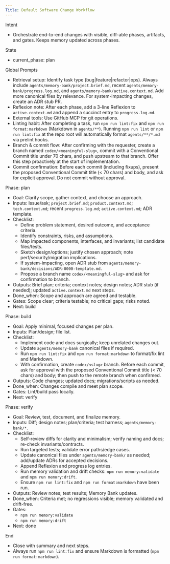 ```yaml
---
Title: Default Software Change Workflow
---
```


Intent

- Orchestrate end-to-end changes with visible, diff-able phases, artifacts, and gates. Keeps memory updated across phases.

State

- current_phase: plan

Global Prompts

- Retrieval setup: Identify task type (bug|feature|refactor|ops). Always include `agents/memory-bank/project.brief.md`, recent `agents/memory-bank/progress.log.md`, and `agents/memory-bank/active.context.md`. Add more canonical files by relevance. For system-impacting changes, create an ADR stub PR.
- Reflexion note: After each phase, add a 3-line Reflexion to `active.context.md` and append a succinct entry to `progress.log.md`.
- External tools: Use GitHub MCP for git operations.
- Linting habit: After completing a task, run `npm run lint:fix` and `npm run format:markdown` (Markdown in `agents/**`). Running `npm run lint` or `npm run lint:fix` at the repo root will automatically format `agents/**/*.md` via prelint hooks.
- Branch & commit flow: After confirming with the requester, create a branch named `codex/<meaningful-slug>`, commit with a Conventional Commit title under 70 chars, and push upstream to that branch. Offer this step proactively at the start of implementation.
- Commit confirmation: Before each commit (including fixups), present the proposed Conventional Commit title (< 70 chars) and body, and ask for explicit approval. Do not commit without approval.

Phase: plan

- Goal: Clarify scope, gather context, and choose an approach.
- Inputs: Issue/ask; `project.brief.md`; `product.context.md`; `tech.context.md`; recent `progress.log.md`; `active.context.md`; ADR template.
- Checklist:
  - Define problem statement, desired outcome, and acceptance criteria.
  - Identify constraints, risks, and assumptions.
  - Map impacted components, interfaces, and invariants; list candidate files/tests.
  - Sketch design/options; justify chosen approach; note perf/security/migration implications.
  - If system-impacting, open ADR stub from `agents/memory-bank/decisions/ADR-0000-template.md`.
  - Propose a branch name `codex/<meaningful-slug>` and ask for confirmation to branch.
- Outputs: Brief plan; criteria; context notes; design notes; ADR stub (if needed); updated `active.context.md` next steps.
- Done_when: Scope and approach are agreed and testable.
- Gates: Scope clear; criteria testable; no critical gaps; risks noted.
- Next: build

Phase: build

- Goal: Apply minimal, focused changes per plan.
- Inputs: Plan/design; file list.
- Checklist:
  - Implement code and docs surgically; keep unrelated changes out.
  - Update `agents/memory-bank` canonical files if required.
  - Run `npm run lint:fix` and `npm run format:markdown` to format/fix lint and Markdown.
  - With confirmation, create `codex/<slug>` branch. Before each commit, ask for approval with the proposed Conventional Commit title (< 70 chars) and body; then push to the remote branch when confirmed.
- Outputs: Code changes; updated docs; migrations/scripts as needed.
- Done_when: Changes compile and meet plan scope.
- Gates: Lint/build pass locally.
- Next: verify

Phase: verify

- Goal: Review, test, document, and finalize memory.
- Inputs: Diff; design notes; plan/criteria; test harness; `agents/memory-bank/*`.
- Checklist:
  - Self-review diffs for clarity and minimalism; verify naming and docs; re-check invariants/contracts.
  - Run targeted tests; validate error paths/edge cases.
  - Update canonical files under `agents/memory-bank/` as needed; add/update ADRs for accepted decisions.
  - Append Reflexion and progress log entries.
  - Run memory validation and drift checks: `npm run memory:validate` and `npm run memory:drift`.
  - Ensure `npm run lint:fix` and `npm run format:markdown` have been run.
- Outputs: Review notes; test results; Memory Bank updates.
- Done_when: Criteria met; no regressions visible; memory validated and drift-free.
- Gates:
  - `npm run memory:validate`
  - `npm run memory:drift`
- Next: done

End

- Close with summary and next steps.
- Always run `npm run lint:fix` and ensure Markdown is formatted (`npm run format:markdown`).
